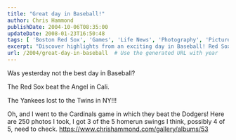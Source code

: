 ```yaml
---
title: "Great day in Baseball!"
author: Chris Hammond
publishDate: 2004-10-06T08:35:00
updateDate: 2008-01-23T16:50:48
tags: [ 'Boston Red Sox', 'Games', 'Life News', 'Photography', 'Pictures', 'Places to See', 'SEO', 'Site News', 'Technology' ]
excerpt: "Discover highlights from an exciting day in Baseball! Red Sox triumph over Angels, Yankees fall to Twins, and the Cardinals defeat the Dodgers. See the game through 250 photos!"
url: /2004/great-day-in-baseball  # Use the generated URL with year
---
```

<P>Was yesterday not the best day in Baseball?</P> <P>The Red Sox beat the Angel in Cali.</P> <P>The Yankees lost to the Twins in NY!!!</P> <P>Oh, and I went to the Cardinals game in which they beat the Dodgers! Here are 250 photos I took, I got 3 of the 5 homerun swings I think, possibly 4 of 5, need to check. <A href="https://www.chrishammond.com/gallery/albums/53">https://www.chrishammond.com/gallery/albums/53</a></p>



